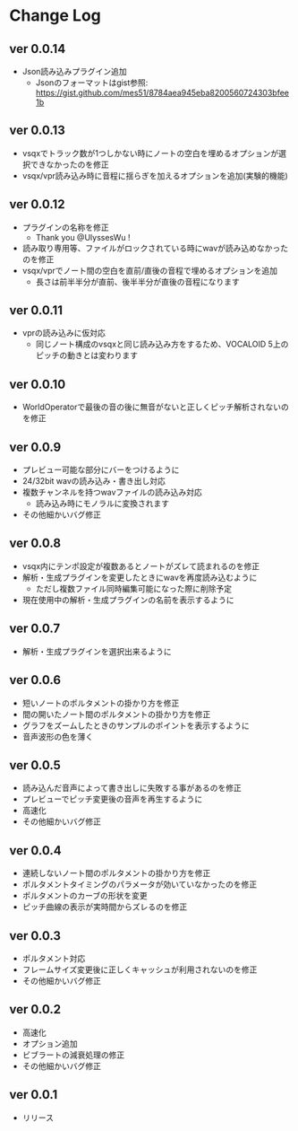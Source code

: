 # Change Log

## ver 0.0.14

* Json読み込みプラグイン追加
    * Jsonのフォーマットはgist参照: https://gist.github.com/mes51/8784aea945eba8200560724303bfee1b

## ver 0.0.13

* vsqxでトラック数が1つしかない時にノートの空白を埋めるオプションが選択できなかったのを修正
* vsqx/vpr読み込み時に音程に揺らぎを加えるオプションを追加(実験的機能)

## ver 0.0.12

* プラグインの名称を修正
    * Thank you @UlyssesWu !
* 読み取り専用等、ファイルがロックされている時にwavが読み込めなかったのを修正
* vsqx/vprでノート間の空白を直前/直後の音程で埋めるオプションを追加
    * 長さは前半半分が直前、後半半分が直後の音程になります

## ver 0.0.11

* vprの読み込みに仮対応
    * 同じノート構成のvsqxと同じ読み込み方をするため、VOCALOID 5上のピッチの動きとは変わります

## ver 0.0.10

* WorldOperatorで最後の音の後に無音がないと正しくピッチ解析されないのを修正

## ver 0.0.9

* プレビュー可能な部分にバーをつけるように
* 24/32bit wavの読み込み・書き出し対応
* 複数チャンネルを持つwavファイルの読み込み対応
    * 読み込み時にモノラルに変換されます
* その他細かいバグ修正

## ver 0.0.8

* vsqx内にテンポ設定が複数あるとノートがズレて読まれるのを修正
* 解析・生成プラグインを変更したときにwavを再度読み込むように
    * ただし複数ファイル同時編集可能になった際に削除予定
* 現在使用中の解析・生成プラグインの名前を表示するように

## ver 0.0.7

* 解析・生成プラグインを選択出来るように

## ver 0.0.6

* 短いノートのポルタメントの掛かり方を修正
* 間の開いたノート間のポルタメントの掛かり方を修正
* グラフをズームしたときのサンプルのポイントを表示するように
* 音声波形の色を薄く

## ver 0.0.5

* 読み込んだ音声によって書き出しに失敗する事があるのを修正
* プレビューでピッチ変更後の音声を再生するように
* 高速化
* その他細かいバグ修正

## ver 0.0.4

* 連続しないノート間のポルタメントの掛かり方を修正
* ポルタメントタイミングのパラメータが効いていなかったのを修正
* ポルタメントのカーブの形状を変更
* ピッチ曲線の表示が実時間からズレるのを修正

## ver 0.0.3

* ポルタメント対応
* フレームサイズ変更後に正しくキャッシュが利用されないのを修正
* その他細かいバグ修正

## ver 0.0.2

* 高速化
* オプション追加
* ビブラートの減衰処理の修正
* その他細かいバグ修正

## ver 0.0.1

* リリース